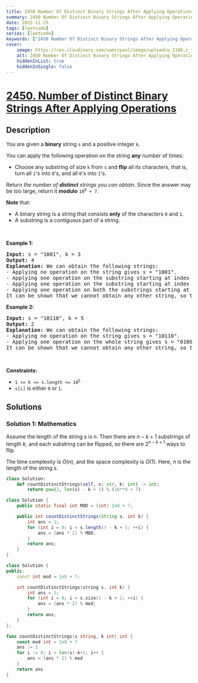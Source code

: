 ```yaml
---
title: 2450 Number Of Distinct Binary Strings After Applying Operations
summary: 2450 Number Of Distinct Binary Strings After Applying Operations LeetCode Solution Explained
date: 2022-11-25
tags: [leetcode]
series: [leetcode]
keywords: ["2450 Number Of Distinct Binary Strings After Applying Operations LeetCode Solution Explained in all languages", "2450 Number Of Distinct Binary Strings After Applying Operations", "LeetCode", "leetcode solution in Python3 C++ Java Go PHP Ruby Swift TypeScript Rust C# JavaScript C", "GeeksforGeeks", "InterviewBit", "Coding Ninjas", "HackerRank", "HackerEarth", "CodeChef", "TopCoder", "AlgoExpert", "freeCodeCamp", "Codeforces", "GitHub", "AtCoder", "Samir Paul"]
cover:
    image: https://res.cloudinary.com/samirpaul/image/upload/w_1100,c_fit,co_rgb:FFFFFF,l_text:Arial_75_bold:2450 Number Of Distinct Binary Strings After Applying Operations - Solution Explained/problem-solving.webp
    alt: 2450 Number Of Distinct Binary Strings After Applying Operations
    hiddenInList: true
    hiddenInSingle: false
---
```



# [2450. Number of Distinct Binary Strings After Applying Operations](https://leetcode.com/problems/number-of-distinct-binary-strings-after-applying-operations)


## Description

<p>You are given a <strong>binary</strong> string <code>s</code> and a positive integer <code>k</code>.</p>

<p>You can apply the following operation on the string <strong>any</strong> number of times:</p>

<ul>
	<li>Choose any substring of size <code>k</code> from <code>s</code> and <strong>flip</strong> all its characters, that is, turn all <code>1</code>&#39;s into <code>0</code>&#39;s, and all <code>0</code>&#39;s into <code>1</code>&#39;s.</li>
</ul>

<p>Return <em>the number of <strong>distinct</strong> strings you can obtain</em>. Since the answer may be too large, return it <strong>modulo</strong> <code>10<sup>9</sup> + 7</code>.</p>

<p><strong>Note</strong> that:</p>

<ul>
	<li>A binary string is a string that consists <strong>only</strong> of the characters <code>0</code> and <code>1</code>.</li>
	<li>A substring is a contiguous part of a string.</li>
</ul>

<p>&nbsp;</p>
<p><strong class="example">Example 1:</strong></p>

<pre>
<strong>Input:</strong> s = &quot;1001&quot;, k = 3
<strong>Output:</strong> 4
<strong>Explanation:</strong> We can obtain the following strings:
- Applying no operation on the string gives s = &quot;1001&quot;.
- Applying one operation on the substring starting at index 0 gives s = &quot;<u><strong>011</strong></u>1&quot;.
- Applying one operation on the substring starting at index 1 gives s = &quot;1<u><strong>110</strong></u>&quot;.
- Applying one operation on both the substrings starting at indices 0 and 1 gives s = &quot;<u><strong>0000</strong></u>&quot;.
It can be shown that we cannot obtain any other string, so the answer is 4.</pre>

<p><strong class="example">Example 2:</strong></p>

<pre>
<strong>Input:</strong> s = &quot;10110&quot;, k = 5
<strong>Output:</strong> 2
<strong>Explanation:</strong> We can obtain the following strings:
- Applying no operation on the string gives s = &quot;10110&quot;.
- Applying one operation on the whole string gives s = &quot;01001&quot;.
It can be shown that we cannot obtain any other string, so the answer is 2.
</pre>

<p>&nbsp;</p>
<p><strong>Constraints:</strong></p>

<ul>
	<li><code>1 &lt;= k &lt;= s.length &lt;= 10<sup>5</sup></code></li>
	<li><code>s[i]</code> is either <code>0</code> or <code>1</code>.</li>
</ul>

## Solutions

### Solution 1: Mathematics

Assume the length of the string $s$ is $n$. Then there are $n - k + 1$ substrings of length $k$, and each substring can be flipped, so there are $2^{n - k + 1}$ ways to flip.

The time complexity is $O(n)$, and the space complexity is $O(1)$. Here, $n$ is the length of the string $s$.

<!-- tabs:start -->

```python
class Solution:
    def countDistinctStrings(self, s: str, k: int) -> int:
        return pow(2, len(s) - k + 1) % (10**9 + 7)
```

```java
class Solution {
    public static final int MOD = (int) 1e9 + 7;

    public int countDistinctStrings(String s, int k) {
        int ans = 1;
        for (int i = 0; i < s.length() - k + 1; ++i) {
            ans = (ans * 2) % MOD;
        }
        return ans;
    }
}
```

```cpp
class Solution {
public:
    const int mod = 1e9 + 7;

    int countDistinctStrings(string s, int k) {
        int ans = 1;
        for (int i = 0; i < s.size() - k + 1; ++i) {
            ans = (ans * 2) % mod;
        }
        return ans;
    }
};
```

```go
func countDistinctStrings(s string, k int) int {
	const mod int = 1e9 + 7
	ans := 1
	for i := 0; i < len(s)-k+1; i++ {
		ans = (ans * 2) % mod
	}
	return ans
}
```

<!-- tabs:end -->

<!-- end -->

